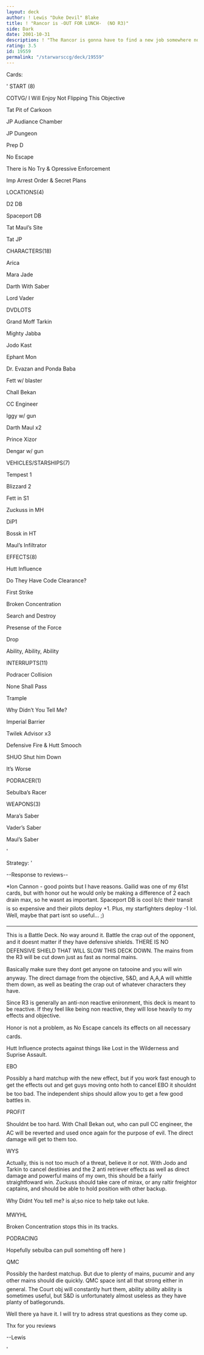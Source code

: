 ```yaml
---
layout: deck
author: ! Lewis "Duke Devil" Blake
title: ! "Rancor is -OUT FOR LUNCH-  (NO R3)"
side: Dark
date: 2001-10-31
description: ! "The Rancor is gonna have to find a new job somewhere now that he’s been dismissed from the court..."
rating: 3.5
id: 19559
permalink: "/starwarsccg/deck/19559"
---
```

Cards: 

' START (8)

COTVG/ I Will Enjoy Not Flipping This Objective

Tat Pit of Carkoon

JP Audiance Chamber

JP Dungeon

Prep D

No Escape

There is No Try & Opressive Enforcement

Imp Arrest Order & Secret Plans


 LOCATIONS(4)

D2 DB

Spaceport DB

Tat Maul’s Site

Tat JP


 CHARACTERS(18)

Arica

Mara Jade

Darth With Saber

Lord Vader

DVDLOTS

Grand Moff Tarkin

Mighty Jabba

Jodo Kast

Ephant Mon

Dr. Evazan and Ponda Baba

Fett w/ blaster

Chall Bekan

CC Engineer

Iggy w/ gun

Darth Maul x2

Prince Xizor

Dengar w/ gun


 VEHICLES/STARSHIPS(7)

Tempest 1

Blizzard 2

Fett in S1

Zuckuss in MH

DiP1

Bossk in HT

Maul’s Infiltrator


 EFFECTS(8)

Hutt Influence

Do They Have Code Clearance?

First Strike

Broken Concentration

Search and Destroy

Presense of the Force

Drop

Ability, Ability, Ability


 INTERRUPTS(11)

Podracer Collision

None Shall Pass

Trample

Why Didn’t You Tell Me?

Imperial Barrier

Twilek Advisor x3

Defensive Fire & Hutt Smooch

SHUO Shut him Down

It’s Worse


 PODRACER(1)

Sebulba’s Racer


 WEAPONS(3)

Mara’s Saber

Vader’s Saber

Maul’s Saber

'

Strategy: '

--Response to reviews--

*Ion Cannon - good points but I have reasons.  Gailid was one of my 61st cards, but with honor out he would only be making a difference of 2 each drain max, so he wasnt as important.  Spaceport DB is cool b/c their transit is so expensive and their pilots deploy +1.  Plus, my starfighters deploy -1 lol.  Well, maybe that part isnt so useful... ;)


-------------------------------------------------------

This is a Battle Deck.  No way around it.  Battle the crap out of the opponent, and it doesnt matter if they have defensive shields.  THERE IS NO DEFENSIVE SHIELD THAT WILL SLOW THIS DECK DOWN.  The mains from the R3 will be cut down just as fast as normal mains.


 Basically make sure they dont get anyone on tatooine and you will win anyway.  The direct damage from the objective, S&D, and A,A,A will whittle them down, as well as beating the crap out of whatever characters they have.  


 Since R3 is generally an anti-non reactive enironment, this deck is meant to be reactive. If they feel like being non reactive, they will lose heavily to my effects and objective.


 Honor is not a problem, as No Escape cancels its effects on all necessary cards.

 Hutt Influence protects against things like Lost in the Wilderness and Suprise Assault.


  EBO 

Possibly a hard matchup with the new effect, but if you work fast enough to get the effects out and get guys moving onto hoth to cancel EBO it shouldnt be too bad.  The independent ships should allow you to get a few good battles in. 


 PROFIT 

Shouldnt be too hard.  With Chall Bekan out, who can pull CC engineer, the AC will be reverted and used once again for the purpose of evil.  The direct damage will get to them too.


 WYS

Actually, this is not too much of a threat, believe it or not.  With Jodo and Tarkin to cancel destinies and the 2 anti retriever effects as well as direct damage and powerful mains of my own, this should be a fairly straightfoward win.  Zuckuss should take care of mirax, or any raltir freightor captains, and should be able to hold position with other backup.

Why Didnt You tell me? is al;so nice to help take out luke.


 MWYHL

Broken Concentration stops this in its tracks.


 PODRACING

Hopefully sebulba can pull somehting off here )


 QMC 

Possibly the hardest matchup.  But due to plenty of mains, pucumir and any other mains should die quickly.  QMC space isnt all that strong either in general.  The Court obj will constantly hurt them, ability ability ability is sometimes useful, but S&D is unfortunately almost useless as they have planty of batlegorunds.


 Well there ya have it. I will try to adress strat questions as they come up.


Thx for you reviews

 --Lewis


'
